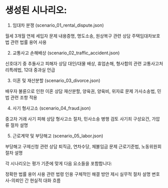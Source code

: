 # 생성된 시나리오:
1. 임대차 분쟁 (scenario_01_rental_dispute.json)

월세 3개월 연체 세입자 문제
내용증명, 명도소송, 원상복구 관련 상담
주택임대차보호법 관련 법률 용어 사용

2. 교통사고 손해배상 (scenario_02_traffic_accident.json)

신호대기 중 추돌사고 피해자 상담
대인/대물 배상, 휴업손해, 형사합의 관련
교통사고처리특례법, 12대 중과실 언급

3. 이혼 및 재산분할 (scenario_03_divorce.json)

배우자 불륜으로 인한 이혼 상담
재산분할, 양육권, 양육비, 위자료 문제
가사소송법, 민법 관련 조항 적용

4. 사기 형사고소 (scenario_04_fraud.json)

중고차 거래 사기 피해 상담
형사고소 절차, 민사소송 병행 검토
사기죄 구성요건, 가압류 절차 설명

5. 근로계약 및 부당해고 (scenario_05_labor.json)

부당해고 구제신청 관련 상담
퇴직금, 연차수당, 체불임금 문제
근로기준법, 노동위원회 절차 설명

각 시나리오는 평가 기준에 맞게 다음 요소들을 포함합니다:

정확한 법률 용어 사용
관련 법령 인용
구체적인 해결 방안 제시
실무적 절차 설명
변호사-의뢰인 간 현실적 대화 흐름